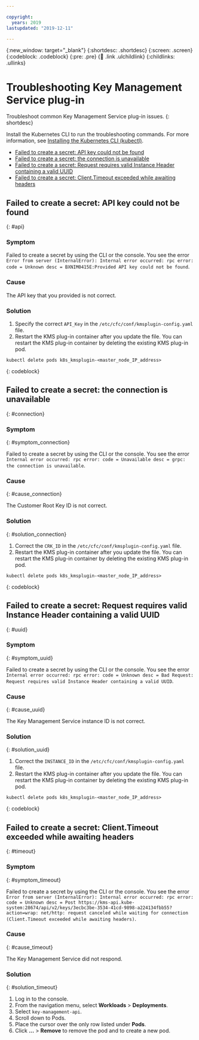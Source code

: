 ```yaml
---

copyright:
  years: 2019
lastupdated: "2019-12-11"

---
```


{:new_window: target="_blank"}
{:shortdesc: .shortdesc}
{:screen: .screen}
{:codeblock: .codeblock}
{:pre: .pre}
{:child: .link .ulchildlink}
{:childlinks: .ullinks}

# Troubleshooting Key Management Service plug-in

Troubleshoot common Key Management Service plug-in issues.
{: shortdesc}

Install the Kubernetes CLI to run the troubleshooting commands. For more information, see [Installing the Kubernetes CLI (kubectl)](../../kubectl/install_kubectl.md).

* [Failed to create a secret: API key could not be found](ts_kms_plugin.md#api)
* [Failed to create a secret: the connection is unavailable](ts_kms_plugin.md#connection)
* [Failed to create a secret: Request requires valid Instance Header containing a valid UUID](ts_kms_plugin.md#uuid)
* [Failed to create a secret: Client.Timeout exceeded while awaiting headers](ts_kms_plugin.md#timeout)

## Failed to create a secret: API key could not be found
{: #api}

### Symptom

Failed to create a secret by using the CLI or the console. You see the error `Error from server (InternalError): Internal error occurred: rpc error: code = Unknown desc = BXNIM0415E:Provided API key could not be found`.

### Cause

The API key that you provided is not correct. 

### Solution

1. Specify the correct `API_Key` in the `/etc/cfc/conf/kmsplugin-config.yaml` file. 
2. Restart the KMS plug-in container after you update the file. You can restart the KMS plug-in container by deleting the existing KMS plug-in pod.
  ```
  kubectl delete pods k8s_kmsplugin-<master_node_IP_address>
  ```
  {: codeblock}

## Failed to create a secret: the connection is unavailable
{: #connection}

### Symptom
{: #symptom_connection}

Failed to create a secret by using the CLI or the console. You see the error `Internal error occurred: rpc error: code = Unavailable desc = grpc: the connection is unavailable`.

### Cause
{: #cause_connection}

The Customer Root Key ID is not correct.

### Solution
{: #solution_connection}

1. Correct the `CRK_ID` in the `/etc/cfc/conf/kmsplugin-config.yaml` file. 
2. Restart the KMS plug-in container after you update the file. You can restart the KMS plug-in container by deleting the existing KMS plug-in pod.
  ```
  kubectl delete pods k8s_kmsplugin-<master_node_IP_address>
  ```
  {: codeblock}


## Failed to create a secret: Request requires valid Instance Header containing a valid UUID
{: #uuid}

### Symptom
{: #symptom_uuid}

Failed to create a secret by using the CLI or the console. You see the error `Internal error occurred: rpc error: code = Unknown desc = Bad Request: Request requires valid Instance Header containing a valid UUID`.

### Cause
{: #cause_uuid}

The Key Management Service instance ID is not correct.

### Solution
{: #solution_uuid}

1. Correct the `INSTANCE_ID` in the `/etc/cfc/conf/kmsplugin-config.yaml` file.
2. Restart the KMS plug-in container after you update the file. You can restart the KMS plug-in container by deleting the existing KMS plug-in pod.
  ```
  kubectl delete pods k8s_kmsplugin-<master_node_IP_address>
  ```
  {: codeblock}


## Failed to create a secret: Client.Timeout exceeded while awaiting headers
{: #timeout}

### Symptom
{: #symptom_timeout}

Failed to create a secret by using the CLI or the console. You see the error `Error from server (InternalError): Internal error occurred: rpc error: code = Unknown desc = Post https://kms-api.kube-system:28674/api/v2/keys/3ecbc3be-3534-41cd-9898-a224134fbb55?action=wrap: net/http: request canceled while waiting for connection (Client.Timeout exceeded while awaiting headers)`.

### Cause
{: #cause_timeout}

The Key Management Service did not respond.

### Solution
{: #solution_timeout}

1. Log in to the console.
2. From the navigation menu, select **Workloads** > **Deployments**.
3. Select `key-management-api`.
4. Scroll down to Pods. 
5. Place the cursor over the only row listed under **Pods**. 
6. Click **...** > **Remove** to remove the pod and to create a new pod.



